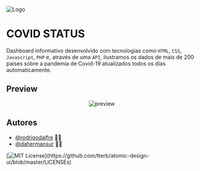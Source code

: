 ![Logo](https://i.imgur.com/cRTcsn2.png)

# COVID STATUS

Dashboard informativo desenvolvido com tecnologias como `HTML`, `CSS`, `Javascript`, `PHP` e, através de uma `API`, ilustramos os dados de mais de 200 países sobre a pandemia de Covid-19 atualizados todos os dias automaticamente.

## Preview

<p align="center"><img alt="preview" src="https://i.imgur.com/5DqGxXQ.gif"/></p>

## Autores

- [@rodrigodalfre](https://github.com/rodrigodalfre) 👨‍💻
- [@dahermansur](https://www.github.com/dahermansur) 👨‍💻



[![MIT License](https://img.shields.io/apm/l/atomic-design-ui.svg?)](https://github.com/tterb/atomic-design-ui/blob/master/LICENSEs)